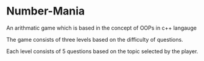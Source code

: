 # Number-Mania
An arithmatic game which is based in the concept of OOPs in c++ langauge 

 The game consists of three levels based on the difficulty of questions.
 
 Each level consists of 5 questions based on the topic selected by the player.
